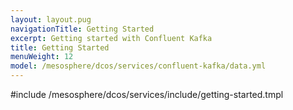 ```yaml
---
layout: layout.pug
navigationTitle: Getting Started
excerpt: Getting started with Confluent Kafka
title: Getting Started
menuWeight: 12
model: /mesosphere/dcos/services/confluent-kafka/data.yml
---
```


#include /mesosphere/dcos/services/include/getting-started.tmpl
